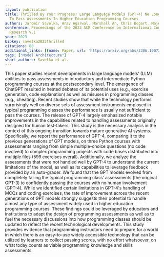 ```yaml
---
layout: publication
title: Thrilled By Your Progress! Large Language Models (GPT-4) No Longer Struggle
  To Pass Assessments In Higher Education Programming Courses
authors: Jaromir Savelka, Arav Agarwal, Marshall An, Chris Bogart, Majd Sakr
conference: Proceedings of the 2023 ACM Conference on International Computing Education
  Research V.1
year: 2023
bibkey: savelka2023thrilled
citations: 88
additional_links: [{name: Paper, url: 'https://arxiv.org/abs/2306.10073'}]
tags: ["Model Architecture"]
short_authors: Savelka et al.
---
```

This paper studies recent developments in large language models' (LLM)
abilities to pass assessments in introductory and intermediate Python
programming courses at the postsecondary level. The emergence of ChatGPT
resulted in heated debates of its potential uses (e.g., exercise generation,
code explanation) as well as misuses in programming classes (e.g., cheating).
Recent studies show that while the technology performs surprisingly well on
diverse sets of assessment instruments employed in typical programming classes
the performance is usually not sufficient to pass the courses. The release of
GPT-4 largely emphasized notable improvements in the capabilities related to
handling assessments originally designed for human test-takers. This study is
the necessary analysis in the context of this ongoing transition towards mature
generative AI systems. Specifically, we report the performance of GPT-4,
comparing it to the previous generations of GPT models, on three Python courses
with assessments ranging from simple multiple-choice questions (no code
involved) to complex programming projects with code bases distributed into
multiple files (599 exercises overall). Additionally, we analyze the
assessments that were not handled well by GPT-4 to understand the current
limitations of the model, as well as its capabilities to leverage feedback
provided by an auto-grader. We found that the GPT models evolved from
completely failing the typical programming class' assessments (the original
GPT-3) to confidently passing the courses with no human involvement (GPT-4).
While we identified certain limitations in GPT-4's handling of MCQs and coding
exercises, the rate of improvement across the recent generations of GPT models
strongly suggests their potential to handle almost any type of assessment
widely used in higher education programming courses. These findings could be
leveraged by educators and institutions to adapt the design of programming
assessments as well as to fuel the necessary discussions into how programming
classes should be updated to reflect the recent technological developments.
This study provides evidence that programming instructors need to prepare for a
world in which there is an easy-to-use widely accessible technology that can be
utilized by learners to collect passing scores, with no effort whatsoever, on
what today counts as viable programming knowledge and skills assessments.